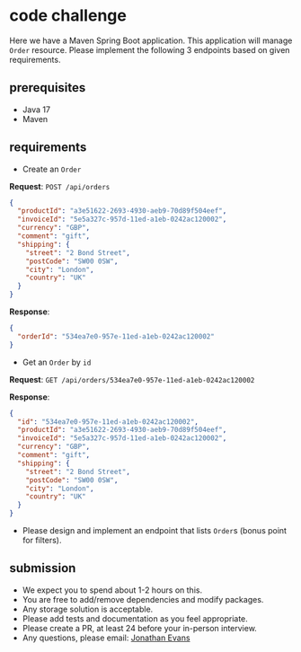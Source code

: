 # code challenge
Here we have a Maven Spring Boot application. This application will manage `Order` resource. Please implement the following 3 endpoints based on given requirements.

## prerequisites

- Java 17
- Maven

## requirements

- Create an `Order` 

**Request**: `POST /api/orders`

```json
{
  "productId": "a3e51622-2693-4930-aeb9-70d89f504eef",
  "invoiceId": "5e5a327c-957d-11ed-a1eb-0242ac120002",
  "currency": "GBP",
  "comment": "gift",
  "shipping": {
    "street": "2 Bond Street",
    "postCode": "SW00 0SW",
    "city": "London",
    "country": "UK"
  }
}
```

**Response**:
```json
{
  "orderId": "534ea7e0-957e-11ed-a1eb-0242ac120002"
}
```

- Get an `Order` by `id`
  
**Request**: `GET /api/orders/534ea7e0-957e-11ed-a1eb-0242ac120002`

**Response**:

```json
{
  "id": "534ea7e0-957e-11ed-a1eb-0242ac120002",
  "productId": "a3e51622-2693-4930-aeb9-70d89f504eef",
  "invoiceId": "5e5a327c-957d-11ed-a1eb-0242ac120002",
  "currency": "GBP",
  "comment": "gift",
  "shipping": {
    "street": "2 Bond Street",
    "postCode": "SW00 0SW",
    "city": "London",
    "country": "UK"
  }
}
```

- Please design and implement an endpoint that lists `Order`s (bonus point for filters). 


## submission

- We expect you to spend about 1-2 hours on this.
- You are free to add/remove dependencies and modify packages.
- Any storage solution is acceptable.
- Please add tests and documentation as you feel appropriate. 
- Please create a PR, at least 24 before your in-person interview.
- Any questions, please email: [Jonathan Evans](mailto:jonathan.evans@goji.investments)
